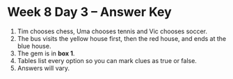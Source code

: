 # Week 8 Day 3 – Answer Key

1. Tim chooses chess, Uma chooses tennis and Vic chooses soccer.
2. The bus visits the yellow house first, then the red house, and ends at the blue house.
3. The gem is in **box 1**.
4. Tables list every option so you can mark clues as true or false.
5. Answers will vary.

